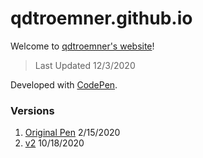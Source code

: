 # qdtroemner.github.io
Welcome to [qdtroemner's website](https://qdtroemner.github.io/)!
> Last Updated 12/3/2020

Developed with [CodePen](https://codepen.io/).
### Versions
1. [Original Pen](https://codepen.io/CurtLiom/pen/jOOYeYp/) 2/15/2020
2. [v2](https://codepen.io/qdtroemner/pen/pobbezL) 10/18/2020
